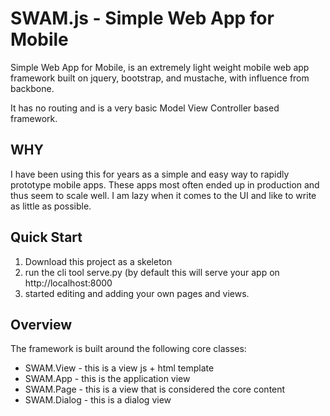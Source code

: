 # SWAM.js - Simple Web App for Mobile

Simple Web App for Mobile, is an extremely light weight mobile web app framework built on jquery, bootstrap, and mustache, with influence from backbone.

It has no routing and is a very basic Model View Controller based framework.

## WHY

I have been using this for years as a simple and easy way to rapidly prototype mobile apps.  These apps most often ended up in production and thus seem to scale well.   I am lazy when it comes to the UI and like to write as little as possible.

## Quick Start

 1. Download this project as a skeleton
 2. run the cli tool serve.py (by default this will serve your app on http://localhost:8000
 3. started editing and adding your own pages and views.

## Overview

The framework is built around the following core classes:
 * SWAM.View - this is a view js + html template
 * SWAM.App - this is the application view
 * SWAM.Page - this is a view that is considered the core content
 * SWAM.Dialog - this is a dialog view





